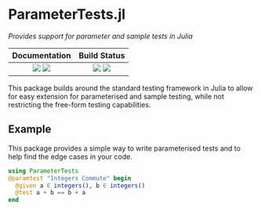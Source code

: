 # ParameterTests.jl

*Provides support for parameter and sample tests in Julia*

| **Documentation**                                                         | **Build Status**                                              |
|:-------------------------------------------------------------------------:|:-------------------------------------------------------------:|
| [![][docs-stable-img]][docs-stable-url] [![][docs-dev-img]][docs-dev-url] | [![][travis-img]][travis-url] [![][codecov-img]][codecov-url] |

This package builds around the standard testing framework in Julia to allow for easy
extension for parameterised and sample testing, while not restricting the free-form
testing capabilities.

## Example

This package provides a simple way to write parameterised tests and to help find
the edge cases in your code.

```julia
using ParameterTests
@paramtest "Integers Commute" begin
  @given a ∈ integers(), b ∈ integers()
  @test a + b == b + a
end
```

[docs-dev-img]: https://img.shields.io/badge/docs-dev-blue.svg
[docs-dev-url]: https://infinitechai.github.io/ParameterTests.jl/dev

[docs-stable-img]: https://img.shields.io/badge/docs-stable-blue.svg
[docs-stable-url]: https://infinitechai.github.io/ParameterTests.jl/stable

[travis-img]: https://travis-ci.com/InfiniteChai/ParameterTests.jl.svg?branch=main
[travis-url]: https://travis-ci.com/InfiniteChai/ParameterTests.jl

[codecov-img]: https://codecov.io/gh/InfiniteChai/ParameterTests.jl/branch/main/graph/badge.svg
[codecov-url]: https://codecov.io/gh/InfiniteChai/ParameterTests.jl

[issues-url]: https://github.com/JuliaDocs/Documenter.jl/issues
